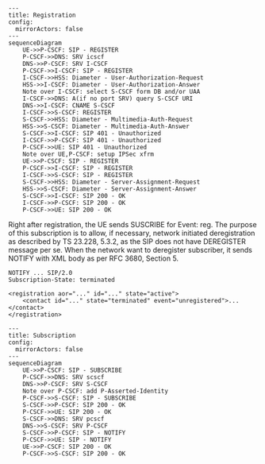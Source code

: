 ```mermaid
---
title: Registration
config:
  mirrorActors: false
---
sequenceDiagram
    UE->>P-CSCF: SIP - REGISTER
    P-CSCF->>DNS: SRV icscf
    DNS->>P-CSCF: SRV I-CSCF
    P-CSCF->>I-CSCF: SIP - REGISTER
    I-CSCF->>HSS: Diameter - User-Authorization-Request
    HSS->>I-CSCF: Diameter - User-Authorization-Answer
    Note over I-CSCF: select S-CSCF form DB and/or UAA
    I-CSCF->>DNS: A(if no port SRV) query S-CSCF URI
    DNS->>I-CSCF: CNAME S-CSCF
    I-CSCF->>S-CSCF: REGISTER
    S-CSCF->>HSS: Diameter - Multimedia-Auth-Request
    HSS->>S-CSCF: Diameter - Multimedia-Auth-Answer
    S-CSCF->>I-CSCF: SIP 401 - Unauthorized
    I-CSCF->>P-CSCF: SIP 401 - Unauthorized
    P-CSCF->>UE: SIP 401 - Unauthorized
    Note over UE,P-CSCF: setup IPSec xfrm
    UE->>P-CSCF: SIP - REGISTER
    P-CSCF->>I-CSCF: SIP - REGISTER
    I-CSCF->>S-CSCF: SIP - REGISTER
    S-CSCF->>HSS: Diameter - Server-Assignment-Request
    HSS->>S-CSCF: Diameter - Server-Assignment-Answer
    S-CSCF->>I-CSCF: SIP 200 - OK
    I-CSCF->>P-CSCF: SIP 200 - OK
    P-CSCF->>UE: SIP 200 - OK
```


Right after registration, the UE sends SUSCRIBE for Event: reg. The purpose of this subscription is to allow, if necessary, network initiated deregistration as described by TS 23.228, 5.3.2, as the SIP does not have DEREGISTER message per se.
When the network want to deregister subscriber, it sends NOTIFY with XML body as per RFC 3680, Section 5.

```
NOTIFY ... SIP/2.0
Subscription-State: terminated

<registration aor="..." id="..." state="active">
    <contact id="..." state="terminated" event="unregistered">...</contact>
</registration>
```

```mermaid
---
title: Subscription
config:
  mirrorActors: false
---
sequenceDiagram
    UE->>P-CSCF: SIP - SUBSCRIBE
    P-CSCF->>DNS: SRV scscf
    DNS->>P-CSCF: SRV S-CSCF
    Note over P-CSCF: add P-Asserted-Identity
    P-CSCF->>S-CSCF: SIP - SUBSCRIBE
    S-CSCF->>P-CSCF: SIP 200 - OK
    P-CSCF->>UE: SIP 200 - OK
    S-CSCF->>DNS: SRV pcscf
    DNS->>S-CSCF: SRV P-CSCF
    S-CSCF->>P-CSCF: SIP - NOTIFY
    P-CSCF->>UE: SIP - NOTIFY
    UE->>P-CSCF: SIP 200 - OK
    P-CSCF->>S-CSCF: SIP 200 - OK
```


